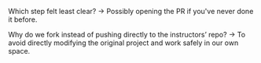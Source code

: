 Which step felt least clear?
→ Possibly opening the PR if you've never done it before.

Why do we fork instead of pushing directly to the instructors’ repo?
→ To avoid directly modifying the original project and work safely in our own space.
